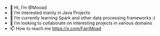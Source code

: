 - 👋 Hi, I’m @Mooad
- 👀 I’m interested mainly in Java Projects
- 🌱 I’m currently learning Spark and other data processing frameworks :)
- 💞️ I’m looking to collaborate on interesting projects in various domains
- 📫 How to reach me https://x.com/FajriMoad
